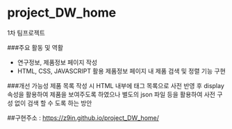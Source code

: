 # project_DW_home
1차 팀프로젝트

###주요 활동 및 역활
- 연구정보, 제품정보 페이지 작성
- HTML, CSS, JAVASCRIPT 활용 제품정보 페이지 내 제품 검색 및 정렬 기능 구현

###개선 가능성
제품 목록 작성 시 HTML 내부에 태그 목록으로 사전 반영 후 display 속성을 활용하여 제품을 보여주도록 하였으나 별도의 json 파일 등을 활용하여 사전 구성 없이 검색 할 수 도록 하는 방안

##구현주소 : https://z9in.github.io/project_DW_home/
